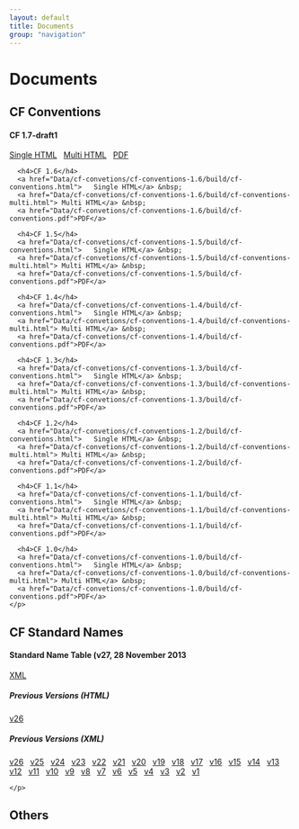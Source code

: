 ```yaml
---
layout: default
title: Documents
group: "navigation"
---
```


<h1>Documents</h1>

<div class="row">
  <div class="col-md-4">
    <h2>CF Conventions</h2>
    <p>
      <h4>CF 1.7-draft1</h4>
      <a href="Data/cf-convetions/cf-conventions-1.7/build/cf-conventions.html">   Single HTML</a> &nbsp;
      <a href="Data/cf-convetions/cf-conventions-1.7/build/cf-conventions-multi.html"> Multi HTML</a> &nbsp;
      <a href="Data/cf-convetions/cf-conventions-1.7/build/cf-conventions.pdf">PDF</a>
      
      <h4>CF 1.6</h4>
      <a href="Data/cf-convetions/cf-conventions-1.6/build/cf-conventions.html">   Single HTML</a> &nbsp;
      <a href="Data/cf-convetions/cf-conventions-1.6/build/cf-conventions-multi.html"> Multi HTML</a> &nbsp;
      <a href="Data/cf-convetions/cf-conventions-1.6/build/cf-conventions.pdf">PDF</a>
      
      <h4>CF 1.5</h4>
      <a href="Data/cf-convetions/cf-conventions-1.5/build/cf-conventions.html">   Single HTML</a> &nbsp;
      <a href="Data/cf-convetions/cf-conventions-1.5/build/cf-conventions-multi.html"> Multi HTML</a> &nbsp;
      <a href="Data/cf-convetions/cf-conventions-1.5/build/cf-conventions.pdf">PDF</a>
      
      <h4>CF 1.4</h4>
      <a href="Data/cf-convetions/cf-conventions-1.4/build/cf-conventions.html">   Single HTML</a> &nbsp;
      <a href="Data/cf-convetions/cf-conventions-1.4/build/cf-conventions-multi.html"> Multi HTML</a> &nbsp;
      <a href="Data/cf-convetions/cf-conventions-1.4/build/cf-conventions.pdf">PDF</a>
      
      <h4>CF 1.3</h4>
      <a href="Data/cf-convetions/cf-conventions-1.3/build/cf-conventions.html">   Single HTML</a> &nbsp;
      <a href="Data/cf-convetions/cf-conventions-1.3/build/cf-conventions-multi.html"> Multi HTML</a> &nbsp;
      <a href="Data/cf-convetions/cf-conventions-1.3/build/cf-conventions.pdf">PDF</a>
      
      <h4>CF 1.2</h4>
      <a href="Data/cf-convetions/cf-conventions-1.2/build/cf-conventions.html">   Single HTML</a> &nbsp;
      <a href="Data/cf-convetions/cf-conventions-1.2/build/cf-conventions-multi.html"> Multi HTML</a> &nbsp;
      <a href="Data/cf-convetions/cf-conventions-1.2/build/cf-conventions.pdf">PDF</a>
      
      <h4>CF 1.1</h4>
      <a href="Data/cf-convetions/cf-conventions-1.1/build/cf-conventions.html">   Single HTML</a> &nbsp;
      <a href="Data/cf-convetions/cf-conventions-1.1/build/cf-conventions-multi.html"> Multi HTML</a> &nbsp;
      <a href="Data/cf-convetions/cf-conventions-1.1/build/cf-conventions.pdf">PDF</a>
      
      <h4>CF 1.0</h4>
      <a href="Data/cf-convetions/cf-conventions-1.0/build/cf-conventions.html">   Single HTML</a> &nbsp;
      <a href="Data/cf-convetions/cf-conventions-1.0/build/cf-conventions-multi.html"> Multi HTML</a> &nbsp;
      <a href="Data/cf-convetions/cf-conventions-1.0/build/cf-conventions.pdf">PDF</a>
    </p>
  </div>
  <div class="col-md-4">
    <h2>CF Standard Names</h2>
    <p>
      <h4> Standard Name Table (v27, 28 November 2013</h4>
      <a href="http://github.com/cf-convention/cf-documents/blob/master/cf-standard-names/cf-standard-name-table-27.xml">XML</a>
      <h5>Previous Versions (HTML)</h5>
      <a href="standard-names-26.html">v26</a> &nbsp;
      <h5>Previous Versions (XML)</h5>
      <a href="">v26</a> &nbsp; 
      <a href="">v25</a> &nbsp; 
      <a href="">v24</a> &nbsp;
      <a href="">v23</a> &nbsp;
      <a href="">v22</a> &nbsp;
      <a href="">v21</a> &nbsp;
      <a href="">v20</a> &nbsp;
      <a href="">v19</a> &nbsp;
      <a href="">v18</a> &nbsp;
      <a href="">v17</a> &nbsp;
      <a href="">v16</a> &nbsp;
      <a href="">v15</a> &nbsp;
      <a href="">v14</a> &nbsp;
      <a href="">v13</a> &nbsp;
      <a href="">v12</a> &nbsp;
      <a href="">v11</a> &nbsp;
      <a href="">v10</a> &nbsp;
      <a href="">v9</a>  &nbsp;
      <a href="">v8</a>  &nbsp;
      <a href="">v7</a>  &nbsp;
      <a href="">v6</a>  &nbsp;
      <a href="">v5</a>  &nbsp;
      <a href="">v4</a>  &nbsp;
      <a href="">v3</a>  &nbsp;
      <a href="">v2</a>  &nbsp;
      <a href="">v1</a>  &nbsp;
  
    </p>  
</div>
  <div class="col-md-4">
    <h2>Others</h2>
    <p></p>
  </div>
</div>


